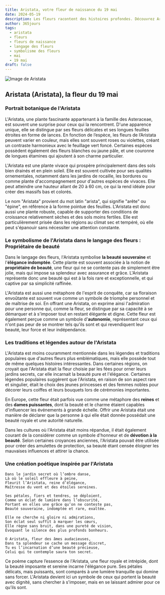 ```yaml
---
title: Aristata, votre fleur de naissance du 19 mai
date: 2024-05-19
description: Les fleurs racontent des histoires profondes. Découvrez Aristata, votre fleur de naissance du 19 mai, ses symboles et récits fascinants. Plongez dans sa signification et son langage unique dans l'art floral.
author: 365jours
tags:
  - aristata
  - fleurs
  - fleurs de naissance
  - langage des fleurs
  - symbolisme des fleurs
  - mai
  - 19 mai
draft: false
---
```



![Image de Aristata](https://cdn.pixabay.com/photo/2014/12/05/01/21/gaillardia-557400_640.jpg#center)


## Aristata (Aristata), la fleur du 19 mai

### Portrait botanique de l'Aristata

L'Aristata, une plante fascinante appartenant à la famille des Asteraceae, est souvent une surprise pour ceux qui la rencontrent. D'une apparence unique, elle se distingue par ses fleurs délicates et ses longues feuilles étroites en forme de lances. En fonction de l’espèce, les fleurs de l’Aristata peuvent varier en couleur, mais elles sont souvent roses ou violettes, créant un contraste harmonieux avec le feuillage vert foncé. Certaines espèces possèdent également des fleurs blanches ou jaune pâle, et une couronne de longues étamines qui ajoutent à son charme particulier.

L'Aristata est une plante vivace qui prospère principalement dans des sols bien drainés et en plein soleil. Elle est souvent cultivée pour ses qualités ornementales, notamment dans les jardins de rocaille, les bordures ou comme plante d'accompagnement pour d'autres espèces de vivaces. Elle peut atteindre une hauteur allant de 20 à 60 cm, ce qui la rend idéale pour créer des massifs bas et colorés.

Le nom "Aristata" provient du mot latin "arista", qui signifie "arête" ou "épine", en référence à la forme pointue des feuilles. L'Aristata est donc aussi une plante robuste, capable de supporter des conditions de croissance relativement sèches et des sols moins fertiles. Elle est particulièrement prisée dans les régions au climat sec et tempéré, où elle peut s'épanouir sans nécessiter une attention constante.

### Le symbolisme de l'Aristata dans le langage des fleurs : Propriétaire de beauté

Dans le langage des fleurs, l'Aristata symbolise **la beauté souveraine** et l'**élégance indomptée**. Cette plante est souvent associée à la notion de **propriétaire de beauté**, une fleur qui ne se contente pas de simplement être jolie, mais qui impose sa splendeur avec assurance et grâce. L'Aristata représente donc une beauté qui est à la fois rare et exceptionnelle, et qui captive par sa simplicité raffinée.

L'Aristata est aussi une métaphore de l'esprit de conquête, car sa floraison envoûtante est souvent vue comme un symbole de triomphe personnel et de maîtrise de soi. En offrant une Aristata, on exprime ainsi l'admiration pour une personne qui, comme la fleur, se distingue par sa capacité à se démarquer et à s'imposer tout en restant élégante et digne. Cette fleur est également perçue comme un symbole d'**autonomie**, représentant ceux qui n'ont pas peur de se montrer tels qu'ils sont et qui revendiquent leur beauté, leur force et leur indépendance.

### Les traditions et légendes autour de l'Aristata

L'Aristata est moins couramment mentionnée dans les légendes et traditions populaires que d'autres fleurs plus emblématiques, mais elle possède tout de même quelques histoires intéressantes. Dans certaines régions, on croyait que l'Aristata était la fleur choisie par les fées pour orner leurs jardins secrets, car elle incarnait la beauté pure et l'élégance. Certaines légendes populaires suggèrent que l'Aristata, en raison de son aspect rare et singulier, était le choix des jeunes princesses et des femmes nobles pour décorer leurs coiffes et leurs bouquets lors de cérémonies importantes.

En Europe, cette fleur était parfois vue comme une métaphore des **reines** et des **dames puissantes**, dont la beauté et le charme étaient capables d'influencer les événements à grande échelle. Offrir une Aristata était une manière de déclarer que la personne à qui elle était donnée possédait une beauté royale et une autorité naturelle.

Dans les cultures où l'Aristata était moins répandue, il était également courant de la considérer comme un symbole d'honneur et de **dévotion à la beauté**. Selon certaines croyances anciennes, l'Aristata pouvait être utilisée pour créer des amulettes de protection, sa beauté étant censée éloigner les mauvaises influences et attirer la chance.

### Une création poétique inspirée par l'Aristata

```
Dans le jardin secret où l’ombre danse,
Là où le soleil effleure à peine,
Fleurit l’Aristata, reine d’élégance,
Maîtresse du vent et des étoiles sereines.

Ses pétales, fiers et tendres, se déploient,
Comme un éclat de lumière dans l’obscurité,
Portant en elles une grâce qu’on ne conteste pas,
Beauté souveraine, indomptée et rare, exaltée.

Elle ne cherche ni gloire ni admirations,
Son éclat seul suffit à marquer les cœurs,
Elle règne sans bruit, dans une pureté de vision,
Évoquant le silence des plus profonds bonheurs.

O Aristata, fleur des âmes audacieuses,
Dans ta splendeur se cache un message discret,
Tu es l’incarnation d’une beauté précieuse,
Celui qui te contemple saura ton secret.
```

Ce poème capture l’essence de l'Aristata, une fleur royale et intrépide, dont la beauté imposante et sereine incarne l'élégance pure. Ses pétales délicats, mais puissants, sont comparés à une lumière tranquille qui domine sans forcer. L'Aristata devient ici un symbole de ceux qui portent la beauté avec dignité, sans chercher à s'imposer, mais en se laissant admirer pour ce qu’ils sont.
